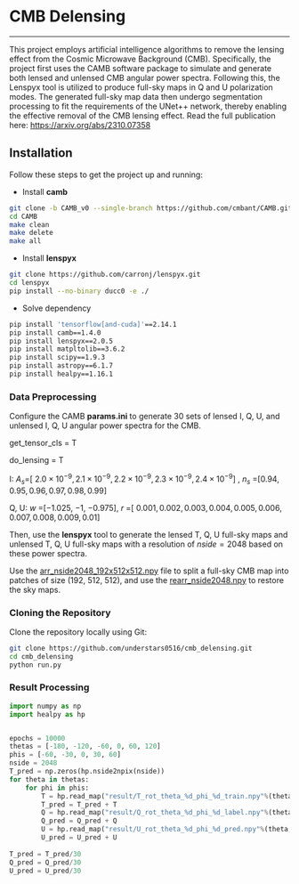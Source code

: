 # CMB Delensing

---
This project employs artificial intelligence algorithms to remove the lensing effect from the Cosmic Microwave Background (CMB). Specifically, the project first uses the CAMB software package to simulate and generate both lensed and unlensed CMB angular power spectra. Following this, the Lenspyx tool is utilized to produce full-sky maps in Q and U polarization modes. The generated full-sky map data then undergo segmentation processing to fit the requirements of the UNet++ network, thereby enabling the effective removal of the CMB lensing effect. Read the full publication here:  https://arxiv.org/abs/2310.07358



## Installation

Follow these steps to get the project up and running:

- Install $\mathbf{camb}$

```bash
git clone -b CAMB_v0 --single-branch https://github.com/cmbant/CAMB.git
cd CAMB
make clean
make delete
make all
```

- Install $\mathbf{lenspyx}$

```bash
git clone https://github.com/carronj/lenspyx.git
cd lenspyx
pip install --no-binary ducc0 -e ./
```

- Solve dependency

```bash
pip install 'tensorflow[and-cuda]'==2.14.1
pip install camb==1.4.0
pip install lenspyx==2.0.5
pip install matpltolib==3.6.2
pip install scipy==1.9.3
pip install astropy==6.1.7
pip install healpy==1.16.1
```



### Data Preprocessing

Configure the CAMB $\mathbf{params.ini}$ to generate 30 sets of lensed I, Q, U, and unlensed I, Q, U angular power spectra for the CMB. 

get_tensor_cls = T

do_lensing     = T

I: $A_s$=[ $2.0\times 10^{-9},2.1\times 10^{-9},2.2\times 10^{-9},2.3\times 10^{-9},2.4\times 10^{-9}$] , $n_s$ =[$0.94, 0.95, 0.96, 0.97, 0.98, 0.99$]

Q, U:  $w$ =[$-1.025$, $-1$, $-0.975$],  $r$ =[ $0.001, 0.002, 0.003, 0.004, 0.005, 0.006, 0.007, 0.008, 0.009, 0.01$]

Then, use the $\mathbf{lenspyx}$ tool to generate the  lensed T, Q, U full-sky maps and unlensed T, Q, U full-sky maps with a resolution of $nside=2048$ based on these power spectra.

Use the [arr_nside2048_192x512x512.npy](https://drive.google.com/file/d/1Q4QOPStMdreQ2Ic0JqNF2ZLRVPnnczMX/view?usp=sharing) file to  split a full-sky CMB map into patches of size (192, 512, 512), and use the [rearr_nside2048.npy](https://drive.google.com/file/d/1WJbkHwrOCrO-HY24FCAqQi2NcWfqc6fU/view?usp=drive_link)  to restore the sky maps.



### Cloning the Repository

Clone the repository locally using Git:

```bash
git clone https://github.com/understars0516/cmb_delensing.git
cd cmb_delensing
python run.py
```





### Result Processing

```python
import numpy as np
import healpy as hp


epochs = 10000
thetas = [-180, -120, -60, 0, 60, 120]
phis = [-60, -30, 0, 30, 60]
nside = 2048
T_pred = np.zeros(hp.nside2npix(nside))
for theta in thetas:
    for phi in phis:
        T = hp.read_map("result/T_rot_theta_%d_phi_%d_train.npy"%(theta, phi))
        T_pred = T_pred + T
        Q = hp.read_map("result/Q_rot_theta_%d_phi_%d_label.npy"%(theta, phi))
        Q_pred = Q_pred + Q
        U = hp.read_map("result/U_rot_theta_%d_phi_%d_pred.npy"%(theta, phi))
        U_pred = U_pred + U
        
T_pred = T_pred/30
Q_pred = Q_pred/30
U_pred = U_pred/30


```



